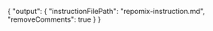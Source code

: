{
    "output": {
        "instructionFilePath": "repomix-instruction.md",
        "removeComments": true
    }
}
